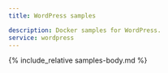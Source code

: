 ```yaml
---
title: WordPress samples

description: Docker samples for WordPress.
service: wordpress
---
```



{% include_relative samples-body.md %}
